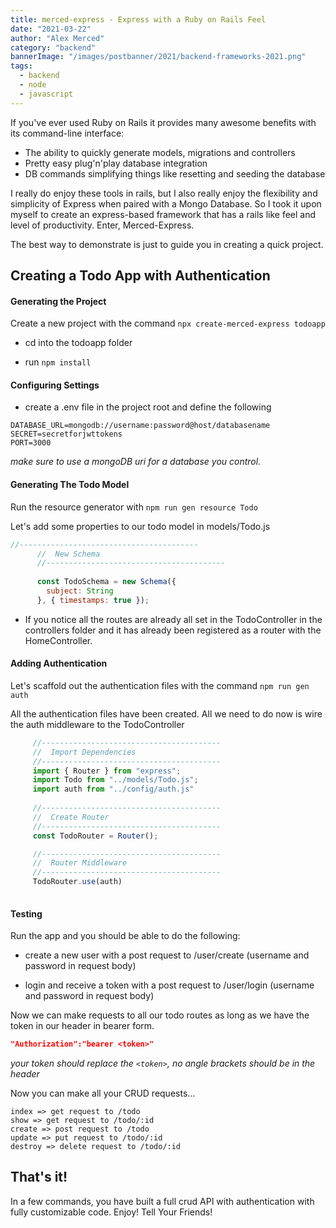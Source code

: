```yaml
---
title: merced-express - Express with a Ruby on Rails Feel
date: "2021-03-22"
author: "Alex Merced"
category: "backend"
bannerImage: "/images/postbanner/2021/backend-frameworks-2021.png"
tags:
  - backend
  - node
  - javascript
---
```


If you've ever used Ruby on Rails it provides many awesome benefits with its command-line interface:

- The ability to quickly generate models, migrations and controllers
- Pretty easy plug'n'play database integration
- DB commands simplifying things like resetting and seeding the database

I really do enjoy these tools in rails, but I also really enjoy the flexibility and simplicity of Express when paired with a Mongo Database. So I took it upon myself to create an express-based framework that has a rails like feel and level of productivity. Enter, Merced-Express.

The best way to demonstrate is just to guide you in creating a quick project.

## Creating a Todo App with Authentication

#### Generating the Project

Create a new project with the command `npx create-merced-express todoapp`

- cd into the todoapp folder

- run `npm install`


#### Configuring Settings

- create a .env file in the project root and define the following

```
DATABASE_URL=mongodb://username:password@host/databasename
SECRET=secretforjwttokens
PORT=3000
```
*make sure to use a mongoDB uri for a database you control.*

#### Generating The Todo Model

Run the resource generator with `npm run gen resource Todo`

Let's add some properties to our todo model in models/Todo.js

```js
//----------------------------------------
      //  New Schema
      //----------------------------------------
      
      const TodoSchema = new Schema({
        subject: String
      }, { timestamps: true });
```

- If you notice all the routes are already all set in the TodoController in the controllers folder and it has already been registered as a router with the HomeController.

#### Adding Authentication

Let's scaffold out the authentication files with the command `npm run gen auth`

All the authentication files have been created. All we need to do now is wire the auth middleware to the TodoController

```js
     //----------------------------------------
     //  Import Dependencies
     //----------------------------------------
     import { Router } from "express";
     import Todo from "../models/Todo.js";
     import auth from "../config/auth.js"
     
     //----------------------------------------
     //  Create Router
     //----------------------------------------
     const TodoRouter = Router();

     //----------------------------------------
     //  Router Middleware
     //----------------------------------------
     TodoRouter.use(auth)
     
```

#### Testing

Run the app and you should be able to do the following:

- create a new user with a post request to /user/create (username and password in request body)

- login and receive a token with a post request to /user/login (username and password in request body)

Now we can make requests to all our todo routes as long as we have the token in our header in bearer form.

```json
"Authorization":"bearer <token>"
```
*your token should replace the `<token>`, no angle brackets should be in the header*

Now you can make all your CRUD requests...

```
index => get request to /todo
show => get request to /todo/:id
create => post request to /todo
update => put request to /todo/:id
destroy => delete request to /todo/:id
```

## That's it!

In a few commands, you have built a full crud API with authentication with fully customizable code. Enjoy! Tell Your Friends!